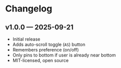 # Changelog

## v1.0.0 — 2025-09-21
- Initial release
- Adds auto-scroll toggle (`AS`) button
- Remembers preference (on/off)
- Only pins to bottom if user is already near bottom
- MIT-licensed, open source
